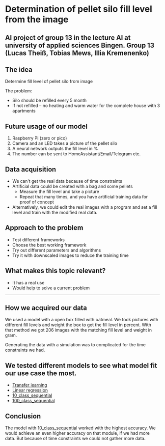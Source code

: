 # Determination of pellet silo fill level from the image

AI project of group 13 in the lecture AI at university of applied sciences Bingen.
Group 13 (Lucas Theiß, Tobias Mews, Illia Kremenenko)
---

## The idea

Determine fill level of pellet silo from image

The problem:
- Silo should be refilled every 5 month
- If not refilled – no heating and warm water for the
complete house with 3 apartments

## Future usage of our model

1. Raspberry Pi (zero or pico)
2. Camera and an LED takes a picture of the pellet silo
3. A neural network outputs the fill level in %
4. The number can be sent to HomeAssistant/Email/Telegram etc.

## Data acquisition

- We can't get the real data because of time constraints
- Artificial data could be created with a bag and some pellets
  - Measure the fill level and take a picture
  - Repeat that many times, and you have artificial training data for proof of concept
- Alternatively, we could edit the real images with a program and set a fill level and train with the modified real data.

## Approach to the problem

- Test different frameworks
- Choose the best working framework
- Try out different parameters and algorithms
- Try it with downscaled images to reduce the training time

## What makes this topic relevant?

- It has a real use
- Would help to solve a current problem

---

## How we acquired our data

We used a model with a open box filled with oatmeal.
We took pictures with different fill levels and weight the box to get the fill level in percent.
With that method we got 206 images with the matching fill level and weight in gram.

Generating the data with a simulation was to complicated for the time constraints we had.

## We tested different models to see what model fit our use case the most.

- [Transfer learning](transferLearning/README.md)
- [Linear regression](linearRegression/README.md)
- [10_class_sequential](10_class_sequential/README.md)
- [100_class_sequential](100_class_sequential/README.md)

## Conclusion

The model with [10_class_sequential](10_class_sequential/README.md) worked with the highest accuracy.
We would achieve an even higher accuracy on that module, if we had more data.
But because of time constraints we could not gather more data.